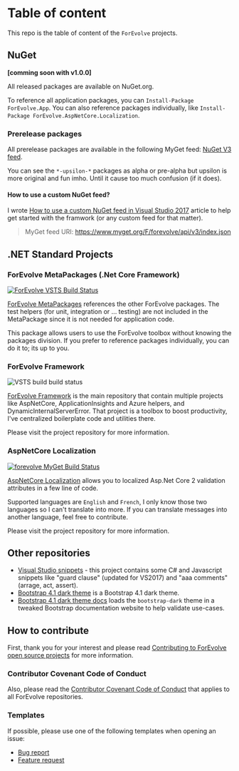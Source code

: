 # Table of content

This repo is the table of content of the `ForEvolve` projects.

## NuGet

**[comming soon with v1.0.0]**

All released packages are available on NuGet.org.

To reference all application packages, you can `Install-Package ForEvolve.App`.
You can also reference packages individually, like `Install-Package ForEvolve.AspNetCore.Localization`.

### Prerelease packages

All prerelease packages are available in the following MyGet feed: [NuGet V3 feed](https://www.myget.org/F/forevolve/api/v3/index.json).

You can see the `*-upsilon-*` packages as alpha or pre-alpha but upsilon is more original and fun imho. Until it cause too much confusion (if it does).

#### How to use a custom NuGet feed?

I wrote [How to use a custom NuGet feed in Visual Studio 2017](http://www.forevolve.com/en/articles/2017/08/06/how-to-use-a-custom-nuget-feed-in-visual-studio-2017/) article to help get started with the framwork (or any custom feed for that matter).

> MyGet feed URI: https://www.myget.org/F/forevolve/api/v3/index.json

## .NET Standard Projects

### ForEvolve MetaPackages (.Net Core Framework)

[![ForEvolve VSTS Build Status](https://forevolve.visualstudio.com/_apis/public/build/definitions/b800edd0-96da-46c1-a089-06a4466e62d9/17/badge)](https://www.myget.org/F/forevolve/api/v3/index.json)

[ForEvolve MetaPackages](https://github.com/ForEvolve/MetaPackages) references the other ForEvolve packages. The test helpers (for unit, integration or ... testing) are not included in the MetaPackage since it is not needed for application code.

This package allows users to use the ForEvolve toolbox without knowing the packages division. If you prefer to reference packages individually, you can do it to; its up to you.

### ForEvolve Framework

![VSTS build build status](https://forevolve.visualstudio.com/_apis/public/build/definitions/fdc5922a-3dc1-4827-97a6-0f622b2fd497/26/badge)

[ForEvolve Framework](https://github.com/ForEvolve/ForEvolve-Framework) is the main repository that contain multiple projects like AspNetCore, ApplicationInsights and Azure helpers, and DynamicInternalServerError. That project is a toolbox to boost productivity, I've centralized boilerplate code and utilities there.

Please visit the project repository for more information.

### AspNetCore Localization

[![forevolve MyGet Build Status](https://www.myget.org/BuildSource/Badge/forevolve?identifier=b9aba5cc-96df-42d0-bf33-ed89456a6fdf)](https://www.myget.org/F/forevolve/api/v3/index.json)

[AspNetCore Localization](https://github.com/ForEvolve/ForEvolve.AspNetCore.Localization) allows you to localized Asp.Net Core 2 validation attributes in a few line of code.

Supported languages are `English` and `French`, I only know those two languages so I can't translate into more. If you can translate messages into another language, feel free to contribute.

Please visit the project repository for more information.

## Other repositories

- [Visual Studio snippets](https://github.com/ForEvolve/vs-snippets) - this project contains some C# and Javascript snippets like "guard clause" (updated for VS2017) and "aaa comments" (arrage, act, assert).
- [Bootstrap 4.1 dark theme](https://github.com/ForEvolve/bootstrap-dark) is a Bootstrap 4.1 dark theme.
- [Bootstrap 4.1 dark theme docs](https://github.com/ForEvolve/bootstrap-dark-docs) loads the `bootstrap-dark` theme in a tweaked Bootstrap documentation website to help validate use-cases.

## How to contribute

First, thank you for your interest and please read [Contributing to ForEvolve open source projects](https://github.com/ForEvolve/Toc/blob/master/CONTRIBUTING.md) for more information.

### Contributor Covenant Code of Conduct

Also, please read the [Contributor Covenant Code of Conduct](https://github.com/ForEvolve/Toc/blob/master/CODE_OF_CONDUCT.md) that applies to all ForEvolve repositories.

### Templates

If possible, please use one of the following templates when opening an issue:

- [Bug report](https://github.com/ForEvolve/Toc/blob/master/.github/ISSUE_TEMPLATE/bug_report.md)
- [Feature request](https://github.com/ForEvolve/Toc/blob/master/.github/ISSUE_TEMPLATE/feature_request.md)

